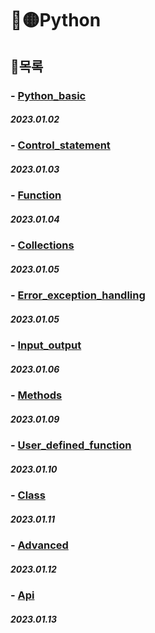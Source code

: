 # **🔵🟡Python**

## 🐍목록
### - [Python_basic]()
##### 2023.01.02

### - [Control_statement]()
##### 2023.01.03

### - [Function]()
##### 2023.01.04

### - [Collections]()
##### 2023.01.05

### - [Error_exception_handling]()
##### 2023.01.05

### - [Input_output]()
##### 2023.01.06

### - [Methods]()
##### 2023.01.09

### - [User_defined_function]()
##### 2023.01.10

### - [Class]()
##### 2023.01.11

### - [Advanced]()
##### 2023.01.12

### - [Api]()
##### 2023.01.13
